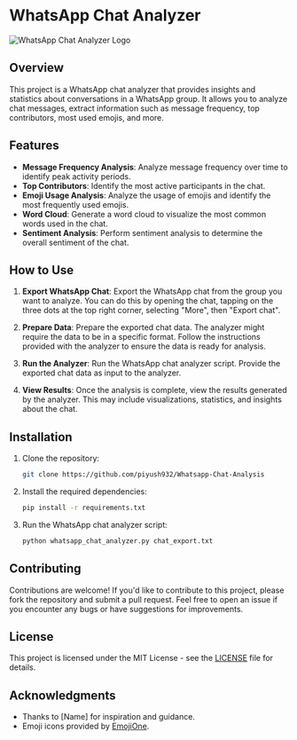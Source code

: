# WhatsApp Chat Analyzer

![WhatsApp Chat Analyzer Logo](https://www.google.com/url?sa=i&url=https%3A%2F%2Fen.wikipedia.org%2Fwiki%2FFile%3AWhatsApp_icon.png&psig=AOvVaw32ijlDBwezPTOxLpDg8-I7&ust=1713179127440000&source=images&cd=vfe&opi=89978449&ved=0CBIQjRxqFwoTCNjz_d_HwYUDFQAAAAAdAAAAABAE)

## Overview

This project is a WhatsApp chat analyzer that provides insights and statistics about conversations in a WhatsApp group. It allows you to analyze chat messages, extract information such as message frequency, top contributors, most used emojis, and more.

## Features

- **Message Frequency Analysis**: Analyze message frequency over time to identify peak activity periods.
- **Top Contributors**: Identify the most active participants in the chat.
- **Emoji Usage Analysis**: Analyze the usage of emojis and identify the most frequently used emojis.
- **Word Cloud**: Generate a word cloud to visualize the most common words used in the chat.
- **Sentiment Analysis**: Perform sentiment analysis to determine the overall sentiment of the chat.

## How to Use

1. **Export WhatsApp Chat**: Export the WhatsApp chat from the group you want to analyze. You can do this by opening the chat, tapping on the three dots at the top right corner, selecting "More", then "Export chat".

2. **Prepare Data**: Prepare the exported chat data. The analyzer might require the data to be in a specific format. Follow the instructions provided with the analyzer to ensure the data is ready for analysis.

3. **Run the Analyzer**: Run the WhatsApp chat analyzer script. Provide the exported chat data as input to the analyzer.

4. **View Results**: Once the analysis is complete, view the results generated by the analyzer. This may include visualizations, statistics, and insights about the chat.

## Installation

1. Clone the repository:

    ```bash
    git clone https://github.com/piyush932/Whatsapp-Chat-Analysis
    ```

2. Install the required dependencies:

    ```bash
    pip install -r requirements.txt
    ```

3. Run the WhatsApp chat analyzer script:

    ```bash
    python whatsapp_chat_analyzer.py chat_export.txt
    ```

## Contributing

Contributions are welcome! If you'd like to contribute to this project, please fork the repository and submit a pull request. Feel free to open an issue if you encounter any bugs or have suggestions for improvements.

## License

This project is licensed under the MIT License - see the [LICENSE](LICENSE) file for details.

## Acknowledgments

- Thanks to [Name] for inspiration and guidance.
- Emoji icons provided by [EmojiOne](https://www.emojione.com/).
